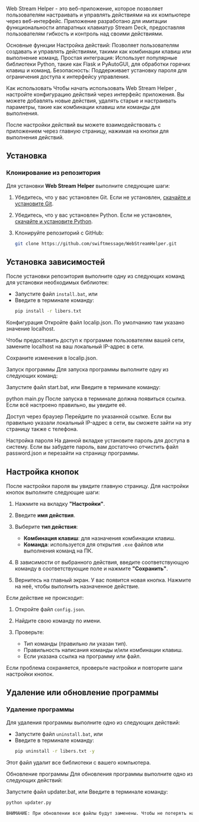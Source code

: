 Web Stream Helper - это веб-приложение, которое позволяет пользователям настраивать и управлять действиями на их компьютере через веб-интерфейс. Приложение разработано для имитации функциональности аппаратных клавиатур Stream Deck, предоставляя пользователям гибкость и контроль над своими действиями.

Основные функции
Настройка действий: Позволяет пользователям создавать и управлять действиями, такими как комбинации клавиш или выполнение команд.
Простая интеграция: Использует популярные библиотеки Python, такие как Flask и PyAutoGUI, для обработки горячих клавиш и команд.
Безопасность: Поддерживает установку пароля для ограничения доступа к интерфейсу управления.

Как использовать
Чтобы начать использовать Web Stream Helper , настройте конфигурацию действий через интерфейс приложения. Вы можете добавлять новые действия, удалять старые и настраивать параметры, такие как комбинации клавиш или команды для выполнения.

После настройки действий вы можете взаимодействовать с приложением через главную страницу, нажимая на кнопки для выполнения действий.

## Установка

### Клонирование из репозитория

Для установки **Web Stream Helper** выполните следующие шаги:

1. Убедитесь, что у вас установлен Git. Если не установлен, [скачайте и установите Git](https://git-scm.com/downloads).
2. Убедитесь, что у вас установлен Python. Если не установлен, [скачайте и установите Python](https://www.python.org/).

3. Клонируйте репозиторий с GitHub:

   ```bash
   git clone https://github.com/swiftmessage/WebStreamHelper.git


## Установка зависимостей

После установки репозитория выполните одну из следующих команд для установки необходимых библиотек:

- Запустите файл `install.bat`, или
- Введите в терминале команду:
  ```bash
  pip install -r libers.txt
Конфигурация
Откройте файл localip.json. По умолчанию там указано значение localhost.

Чтобы предоставить доступ к программе пользователям вашей сети, замените localhost на ваш локальный IP-адрес в сети.

Сохраните изменения в localip.json.

Запуск программы
Для запуска программы выполните одну из следующих команд:

Запустите файл start.bat, или
Введите в терминале команду:
  
python main.py
После запуска в терминале должна появиться ссылка. Если всё настроено правильно, вы увидите её.

Доступ через браузер
Перейдите по указанной ссылке. Если вы правильно указали локальный IP-адрес в сети, вы сможете зайти на эту страницу также с телефона.

Настройка пароля
На данной вкладке установите пароль для доступа в систему. Если вы забудете пароль, вам достаточно отчистить файл password.json и перезайти на страницу программы.

## Настройка кнопок

После настройки пароля вы увидите главную страницу. Для настройки кнопок выполните следующие шаги:

1. Нажмите на вкладку **"Настройки"**.

2. Введите **имя действия**.

3. Выберите **тип действия**:
   - **Комбинация клавиш**: для назначения комбинации клавиш.
   - **Команда**: используется для открытия `.exe` файлов или выполнения команд на ПК.

4. В зависимости от выбранного действия, введите соответствующую команду в соответствующие  поле и нажмите **"Сохранить"**.

5. Вернитесь на главный экран. У вас появится новая кнопка. Нажмите на неё, чтобы выполнить назначенное действие.

Если действие не происходит:

1. Откройте файл `config.json`.

2. Найдите свою команду по имени.

3. Проверьте:
   - Тип команды (правильно ли указан тип).
   - Правильность написания команды и/или комбинации клавиш.
   - Если указана ссылка на программу или файл.

Если проблема сохраняется, проверьте настройки и повторите шаги настройки кнопок.

## Удаление или обновление программы

### Удаление программы

Для удаления программы выполните одно из следующих действий:

- Запустите файл `uninstall.bat`, или
- Введите в терминале команду:
  ```bash
  pip uninstall -r libers.txt -y
Этот файл удалит все библиотеки с вашего компьютера.

Обновление программы
Для обновления программы выполните одно из следующих действий:

Запустите файл updater.bat, или
Введите в терминале команду:
  ```bash
python updater.py

ВНИМАНИЕ: При обновлении все файлы будут заменены. Чтобы не потерять настройки программы, сделайте резервные копии файлов с расширением .json перед обновлением.
